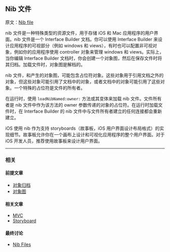 ## Nib 文件

原文：[Nib file](https://developer.apple.com/library/archive/documentation/General/Conceptual/DevPedia-CocoaCore/NibFile.html#//apple_ref/doc/uid/TP40008195-CH34-SW1)

nib 文件是一种特殊类型的资源文件，用于存储 iOS 和 Mac 应用程序的用户界面。nib 文件是一个 Interface Builder 文档。你可以使用 Interface Builder 来设计应用程序的可视部分（例如 windows 和 views），有时也可以配置非可视对象，例如你的应用程序使用 controller 对象来管理 windows 和 views。实际上，当你编辑 Interface Builder 文档时，你会创建一个对象图，然后在保存文件时将其归档。加载文件时，对象图是解档的。

nib 文件，和产生的对象图，可能包含占位符对象。这些对象用于引用文档之外的对象，但这些对象可能引用了文档中的对象，或者文档中的对象可能引用了这些对象。一个特殊的占位符是文件的所有者。

在运行时，使用 `loadNibNamed:owner:` 方法或其变体来加载 nib 文件。文件所有者是 nib 文件中作为该方法的 owner 参数传递的对象的占位符。在运行时加载文件时，在 Interface Builder 的 nib 文件中与文件所有者建立的任何连接都会重新建立。

iOS 使用 nib 作为支持 storyboards（故事板，iOS 用户界面设计布局格式）的实现细节。故事板允许你在一个画布上设计和可视化应用程序的整个用户界面。对于 iOS 开发人员，推荐使用故事板来设计用户界面。

---

### 相关

#### 前提文章

* [对象归档](https://github.com/teney97/iOS-CocoaCoreCompetencies-Chinese/blob/main/Content/对象归档.md)
* [对象图](https://github.com/teney97/iOS-CocoaCoreCompetencies-Chinese/blob/main/Content/对象图.md)

#### 相关文章

- [MVC](https://github.com/teney97/iOS-CocoaCoreCompetencies-Chinese/blob/main/Content/MVC.md)
- [Storyboard](https://developer.apple.com/library/archive/documentation/General/Conceptual/Devpedia-CocoaApp/Storyboard.html#//apple_ref/doc/uid/TP40009071-CH99)

#### 最终讨论

* [Nib Files](https://developer.apple.com/library/archive/documentation/Cocoa/Conceptual/LoadingResources/CocoaNibs/CocoaNibs.html#//apple_ref/doc/uid/10000051i-CH4)

